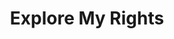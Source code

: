 ---
title: Explore My Rights
layout: all
name: Explore Rights

wage-rights:
  - { text: "I’m not being paid $7.25 or more for my work.", id: "min-wage-violation" }
  - { text: "I did not get paid for time I worked.", id: "hours-worked-violation" }
  - { text: "I worked more than 40 hours a week and did not receive overtime pay.", id: "overtime-violation." }
  - { text: "Records are not being kept of my hours worked or payment.", id: "recordkeeping-violation" }
  - { text: "I think someone is employing children unlawfully.", id: "child-labor" }

equality-rights:
  - { text: "I was discriminated against and my employer does business with the federal government.", id: "ofccp-violation" }
  - { text: "I was discriminated against based on my race.", id: "discrimination-violation" }
  - { text: "I’m being asked to show too much documentation.", id: "documentation-violation" }
  - { text: "I am being treated differently based on my citizenship or immigration status.", id: "citizenship-discrimination-violation" }
  - { text: "I am being retaliated against because I complained about job discrimination, or assisted with a job discrimination investigation or lawsuit.", id: "job-discrimination" }
  - { text: "I am a woman being paid less than a man for the same work in the same workplace.", id: "equal-pay" }
  - { text: "I was laid off, my hours were reduced, or I was fired because I complained about my wages.", id: "wage-discrimination-violation" }

safety-rights:
  - { text: "I am working on machines that are unsafe.", id: "health-safety-violation" }
  - { text: "I am not being provided required safety gear, such as gloves or a harness 
and lifeline for falls.", id: "health-safety-violation" }
  - { text: "I’m afraid I’ll be fired for reporting a problem in my workplace.", id: "whistleblower-retaliation" }
  - { text: "I am being kept from requesting an OSHA inspection, and speak to the inspector.", id: "inspector-safety-violation" }
  - { text: "I wasn’t trained in a language I understand.", id: "language-violation" }

organizing-rights:
  - { text: "I am being prevented from engaging with others to improve my working conditions.", id: "union-engagement-violation" }
  - { text: "My boss threatened to fire us if we vote for the union.", id: "union-voting-violation" }
  - { text: "I am being retaliated against for supporting an effort to bring in a union to improve my work situation.", id: "union-formation-retaliation" }
  - { text: "I can’t get hired because the industry knows me as a union supporter.", id: "union-formation-retaliation-hiring" }
  - { text: "We formed a union and are trying to bargain with management, but they refuse to meet with us.", id: "union-meet-violation" }
  - { text: "I brought complaints to our union steward and to our foreman about the crew not having adequate safety goggles and the foreman retaliated against me by changing my hours.", id: "union-steward-retaliation" }
  - { text: "We are afraid to talk to one another about our wages and working conditions because our employer has a handbook rule prohibiting release of confidential information.", id: "union-handbook" }
  - { text: "I sent an email to my co-workers during break time about seeking a raise and my employer suspended me for unauthorized use of its computer system.", id: "union-compuse" }
  - { text: "I was fired for chatting about my supervisor with other coworkers on Facebook.", id: "union-compuse2" }
---
